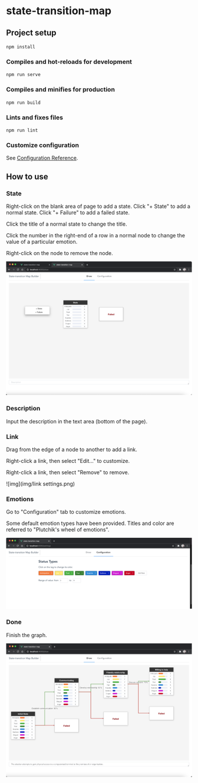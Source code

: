 # state-transition-map

## Project setup
```
npm install
```

### Compiles and hot-reloads for development
```
npm run serve
```

### Compiles and minifies for production
```
npm run build
```

### Lints and fixes files
```
npm run lint
```

### Customize configuration
See [Configuration Reference](https://cli.vuejs.org/config/).

## How to use

### State

Right-click on the blank area of page to add a state. Click "+ State" to add a normal state. Click "+ Failure" to add a failed state. 

Click the title of a normal state to change the title. 

Click the number in the right-end of a row in a normal node to change the value of a particular emotion. 

Right-click on the node to remove the node. 

![img](img/new.png)

### Description

Input the description in the text area (bottom of the page). 

### Link

Drag from the edge of a node to another to add a link. 

Right-click a link, then select "Edit..." to customize. 

Right-click a link, then select "Remove" to remove. 

![img](img/link settings.png)

### Emotions

Go to "Configuration" tab to customize emotions. 

Some default emotion types have been provided. Titles and color are referred to "Plutchik's wheel of emotions". 

![img](img/configuration.png)

### Done

Finish the graph. 

![img](img/full.png)